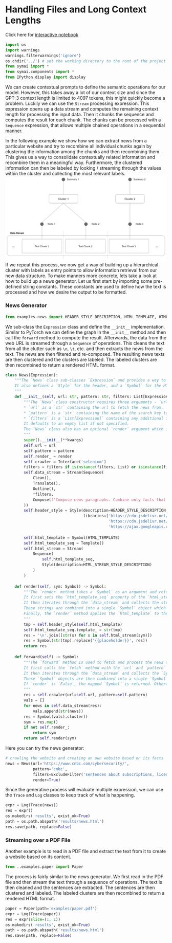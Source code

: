 # Handling Files and Long Context Lengths

Click here for [interactive notebook](https://github.com/ExtensityAI/symbolicai/blob/main/notebooks/News.ipynb)

```python
import os
import warnings
warnings.filterwarnings('ignore')
os.chdir('../') # set the working directory to the root of the project
from symai import *
from symai.components import *
from IPython.display import display
```

We can create contextual prompts to define the semantic operations for our model. However, this takes away a lot of our context size and since the GPT-3 context length is limited to 4097 tokens, this might quickly become a problem. Luckily we can use the `Stream` processing expression. This expression opens up a data stream and computes the remaining context length for processing the input data. Then it chunks the sequence and computes the result for each chunk. The chunks can be processed with a `Sequence` expression, that allows multiple chained operations in a sequential manner.

In the following example we show how we can extract news from a particular website and try to recombine all individual chunks again by clustering the information among the chunks and then recombining them. This gives us a way to consolidate contextually related information and recombine them in a meaningful way. Furthermore, the clustered information can then be labeled by looking / streaming through the values within the cluster and collecting the most relevant labels.
<img src="https://raw.githubusercontent.com/ExtensityAI/symbolicai/main/assets/images/img6.png" width="720px">
If we repeat this process, we now get a way of building up a hierarchical cluster with labels as entry points to allow information retrieval from our new data structure.
To make manners more concrete, lets take a look at how to build up a news generator. Let us first start by importing some pre-defined string constants. These constants are used to define how the text is processed and how we desire the output to be formatted.

### News Generator

```python
from examples.news import HEADER_STYLE_DESCRIPTION, HTML_TEMPLATE, HTML_STREAM_STYLE_DESCRIPTION
```

We sub-class the `Expression` class and define the `__init__` implementation. Similar to PyTorch we can define the graph in the `__init__` method and then call the `forward` method to compute the result. Afterwards, the data from the web URL is streamed through a `Sequence` of operations. This cleans the text from all the clutter such as `\n`, `\t`, etc. and then extracts the news from the text. 
The news are then filtered and re-composed. The resulting news texts are then clustered and the clusters are labeled. The labeled clusters are then recombined to return a rendered HTML format.

```python
class News(Expression):
    """The `News` class sub-classes `Expression` and provides a way to fetch and render news from a given url. It uses a `Stream` object to process the news data, with a sequence of `Clean`, `Translate`, `Outline`, and `Compose` expressions.
    It also defines a `Style` for the header, and a `Symbol` for the HTML templates.
    """
    def __init__(self, url: str, pattern: str, filters: List[Expression] = [], render: bool = False, **kwargs):
        """The `News` class constructor requires three arguments - `url`, `pattern` and `filters`.
        * `url` is a `str` containing the url to fetch the news from.
        * `pattern` is a `str` containing the name of the search key to be found on the web page.
        * `filters` is a `List[Expression]` containing any additional filters that should be applied to the news data.
        It defaults to an empty list if not specified.
        The `News` class also has an optional `render` argument which is a `bool` indicating whether the news should be rendered. It defaults to `False` if not specified.
        """
        super().__init__(**kwargs)
        self.url = url
        self.pattern = pattern
        self.render_ = render
        self.crawler = Interface('selenium')
        filters = filters if isinstance(filters, List) or isinstance(filters, tuple) else [filters]
        self.data_stream = Stream(Sequence(
            Clean(),
            Translate(),
            Outline(),
            *filters,
            Compose(f'Compose news paragraphs. Combine only facts that belong topic-wise together:\n'),
        ))
        self.header_style = Style(description=HEADER_STYLE_DESCRIPTION,
                                  libraries=['https://cdn.jsdelivr.net/npm/bootstrap@5.2.3/dist/css/bootstrap.min.css',
                                             'https://cdn.jsdelivr.net/npm/bootstrap@5.2.3/dist/js/bootstrap.bundle.min.js',
                                             'https://ajax.googleapis.com/ajax/libs/jquery/3.6.1/jquery.min.js'])

        self.html_template = Symbol(HTML_TEMPLATE)
        self.html_template_seq = Template()
        self.html_stream = Stream(
            Sequence(
                self.html_template_seq,
                Style(description=HTML_STREAM_STYLE_DESCRIPTION)
            )
        )

    def render(self, sym: Symbol) -> Symbol:
        """The `render` method takes a `Symbol` as an argument and returns a `Symbol` containing the rendered news.
        It first sets the `html_template_seq` property of the `html_stream` to the result of applying the `header_style` to the `html_template`.
        It then iterates through the `data_stream` and collects the strings resulting from each expression.
        These strings are combined into a single `Symbol` object which is then clustered.
        Finally, the `render` method applies the `html_template` to the clustered `Symbol` and returns the result.
        """
        tmp = self.header_style(self.html_template)
        self.html_template_seq.template_ = str(tmp)
        res = '\n'.join([str(s) for s in self.html_stream(sym)])
        res = Symbol(str(tmp).replace('{{placeholder}}', res))
        return res

    def forward(self) -> Symbol:
        """The `forward` method is used to fetch and process the news data.
        It first calls the `fetch` method with the `url` and `pattern` arguments.
        It then iterates through the `data_stream` and collects the `Symbol` object resulting from each expression.
        These `Symbol` objects are then combined into a single `Symbol` object which is then mapped.
        If `render` is `False`, the mapped `Symbol` is returned. Otherwise, the `render` method is called with the `Symbol` and the resulting `Symbol` is returned.
        """
        res = self.crawler(url=self.url, pattern=self.pattern)
        vals = []
        for news in self.data_stream(res):
            vals.append(str(news))
        res = Symbol(vals).cluster()
        sym = res.map()
        if not self.render_:
            return sym
        return self.render(sym)
```

Here you can try the news generator:
```python
# crawling the website and creating an own website based on its facts
news = News(url='https://www.cnbc.com/cybersecurity/',
            pattern='cnbc',
            filters=ExcludeFilter('sentences about subscriptions, licensing, newsletter'),
            render=True)
```

Since the generative process will evaluate multiple expression, we can use the `Trace` and `Log` classes to keep track of what is happening.

```python
expr = Log(Trace(news))
res = expr()
os.makedirs('results', exist_ok=True)
path = os.path.abspath('results/news.html')
res.save(path, replace=False)
```

### Streaming over a PDF File

Another example is to read in a PDF file and extract the text from it to create a website based on its content.

```python
from ..examples.paper import Paper
```

The process is fairly similar to the news generator. We first read in the PDF file and then stream the text through a sequence of operations. The text is then cleaned and the sentences are extracted. The sentences are then clustered and labeled. The labeled clusters are then recombined to return a rendered HTML format.

```python
paper = Paper(path='examples/paper.pdf')
expr = Log(Trace(paper))
res = expr(slice=(1, 1))
os.makedirs('results', exist_ok=True)
path = os.path.abspath('results/news.html')
res.save(path, replace=False)
```
